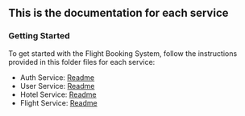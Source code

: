 ## This is the documentation for each service

### Getting Started

To get started with the Flight Booking System, follow the instructions provided in this folder files for each service:

- Auth Service: [Readme](https://github.com/profsam97/Travel-Microservice/tree/main/Documentaions/auth-service.md)
- User Service: [Readme](https://github.com/profsam97/Travel-Microservice/tree/main/Documentaions/user-service.md)
- Hotel Service: [Readme](https://github.com/profsam97/Travel-Microservice/tree/main/Documentaions/hotel-service.md)
- Flight Service: [Readme](https://github.com/profsam97/Travel-Microservice/tree/main/Documentaions/flight-service.md)
